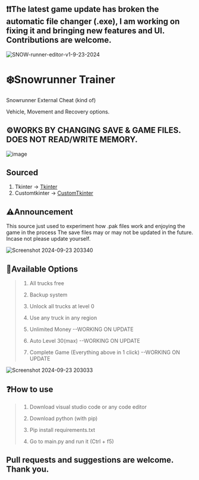 ## ❗❗The latest game update has broken the automatic file changer (.exe), I am working on fixing it and bringing new features and UI. Contributions are welcome.

![SNOW-runner-editor-v1-9-23-2024](https://github.com/user-attachments/assets/5faaf44a-2d16-455d-878b-beea7ff005b7)


# ❄️Snowrunner Trainer
Snowrunner External Cheat (kind of)

Vehicle, Movement and Recovery options.

## ⚙️WORKS BY CHANGING SAVE & GAME FILES. DOES NOT READ/WRITE MEMORY.
![image](https://github.com/user-attachments/assets/bedf9aec-19e3-40af-8aef-0033d44a8926)


## Sourced
1. Tkinter -> [Tkinter](https://docs.python.org/3/library/tkinter.html) 
2. Customtkinter -> [CustomTkinter](https://github.com/TomSchimansky/CustomTkinter) 

## ⚠️Announcement

This source just used to experiment how .pak files work and enjoying the game in the process
The save files may or may not be updated in the future. Incase not please update yourself.


![Screenshot 2024-09-23 203340](https://github.com/user-attachments/assets/1122a970-4fc4-4dda-870c-3aa6feb8f318)


## 📃Available Options

> 1. All trucks free
>
> 2. Backup system
>
> 3. Unlock all trucks at level 0
>
> 4. Use any truck in any region
>
> 5. Unlimited Money --WORKING ON UPDATE
>
> 6. Auto Level 30(max) --WORKING ON UPDATE
>
> 7. Complete Game (Everything above in 1 click) --WORKING ON UPDATE

 ![Screenshot 2024-09-23 203033](https://github.com/user-attachments/assets/8d848892-200f-45f5-8f24-c5e4b878036c)

 ## ❓How to use 
 
> 1. Download visual studio code or any code editor
>
> 2. Download python (with pip)
>
> 3. Pip install requirements.txt
>
> 4. Go to main.py and run it (Ctrl + f5)

## Pull requests and suggestions are welcome. Thank you.
 


